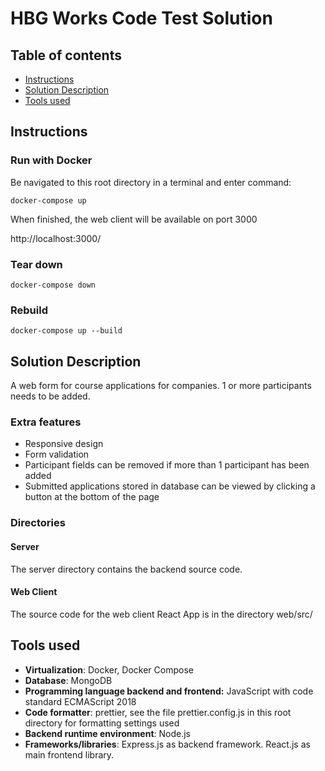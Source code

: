 # HBG Works Code Test Solution

## Table of contents

* [Instructions](#instructions)
* [Solution Description](#solution-description)
* [Tools used](#tools-used)

## Instructions

### Run with Docker

Be navigated to this root directory in a terminal and enter command:

``` docker-compose up ```

When finished, the web client will be available on port 3000

http://localhost:3000/

### Tear down
``` docker-compose down ```

### Rebuild
``` docker-compose up --build ```

## Solution Description

A web form for course applications for companies. 1 or more participants needs to be added. 

### Extra features

* Responsive design
* Form validation
* Participant fields can be removed if more than 1 participant has been added
* Submitted applications stored in database can be viewed by clicking a button at the bottom of the page

### Directories

#### Server

The server directory contains the backend source code. 

#### Web Client

The source code for the web client React App is in the directory web/src/

## Tools used

* __Virtualization__: Docker, Docker Compose
* __Database__: MongoDB
* __Programming language backend and frontend:__ JavaScript with code standard ECMAScript 2018
* __Code formatter__: prettier, see the file prettier.config.js in this root directory for formatting settings used
* __Backend runtime environment__: Node.js
* __Frameworks/libraries__: Express.js as backend framework. React.js as main frontend library.

